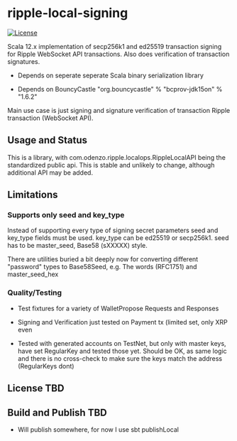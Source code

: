 
# ripple-local-signing

[![License](https://img.shields.io/badge/License-Apache%202.0-blue.svg)](https://opensource.org/licenses/Apache-2.0)


Scala 12.x implementation of secp256k1 and ed25519 transaction signing for Ripple WebSocket API transactions.
Also does verification of transaction signatures.

* Depends on seperate seperate Scala binary serialization library 

* Depends on BouncyCastle "org.bouncycastle" % "bcprov-jdk15on" % "1.6.2" 

Main use case is just signing and signature verification of transaction Ripple transaction (WebSocket API).



## Usage and Status

This is a library, with com.odenzo.ripple.localops.RippleLocalAPI being the standardized public api.
This is stable and unlikely to change, although additional API may be added.


## Limitations

### Supports only seed and key_type

Instead of supporting every type of signing secret parameters   seed and key_type 
fields must be used. key_type can be ed25519 or secp256k1.   seed has to be master_seed, Base58 (sXXXXX) style.

There are utilities buried a bit deeply now for converting different "password" types to Base58Seed,
e.g. The words (RFC1751) and master_seed_hex 


### Quality/Testing

* Test fixtures for a variety of WalletPropose Requests and Responses
* Signing and Verification just tested on Payment tx (limited set, only XRP even

* Tested with generated accounts on TestNet, but only with master keys, have set RegularKey and tested those yet.
  Should be OK, as same logic and there is no cross-check to make sure the keys match the address (RegularKeys dont)





## License TBD

## Build and Publish TBD

+ Will publish somewhere, for now I use sbt publishLocal
